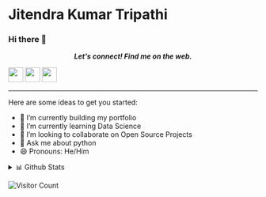 # Jitendra Kumar Tripathi

### Hi there 👋

<p align="center">
<b><i>Let's connect! Find me on the web.</i></b>


[<img height="30" src="https://img.shields.io/badge/Hashnode-%230077B5.svg?&style=for-the-badge&logo=Hashnode&logoColor=white" />][Hashnode]
<a href="mailto:jitendrakt2010@gmail.com" style="text-decoration:none"><img height="30" src = "https://img.shields.io/badge/gmail-c14438?&style=for-the-badge&logo=gmail&logoColor=white"></a>
[<img height="30" src="https://img.shields.io/badge/linkedin-blue.svg?&style=for-the-badge&logo=linkedin&logoColor=white" />][LinkedIn]
<br />
<hr />

<!---->
Here are some ideas to get you started:
- 🔭 I’m currently building my portfolio
- 🌱 I’m currently learning Data Science
- 👯 I’m looking to collaborate on Open Source Projects
- 💬 Ask me about python 
- 😄 Pronouns: He/Him


<details>
<summary>📊 Github Stats</summary>

<p align="center"> <img src="https://github-readme-stats.vercel.app/api?username=callowidealist&show_icons=true&theme=gotham" alt="Jitendra Tripathi | Stats" />

</details>

![Visitor Count](https://profile-counter.glitch.me/{callowidealist}/count.svg)



[Hashnode]: https://jitendra.hashnode.dev
[gmail]: https://gmail.com
[linkedin]: https://www.linkedin.com/in/callowidealist/
